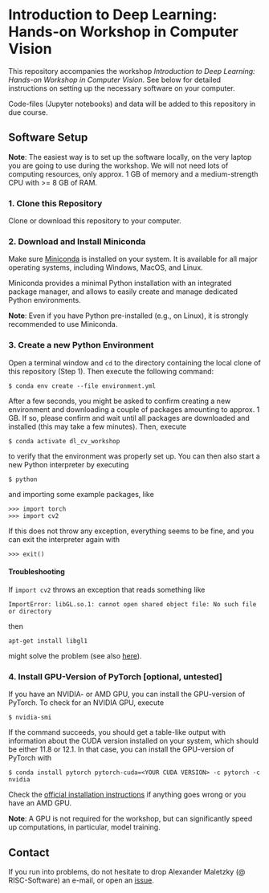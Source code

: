 # Introduction to Deep Learning: Hands-on Workshop in Computer Vision

This repository accompanies the workshop *Introduction to Deep Learning: Hands-on Workshop in Computer Vision*. See below for detailed instructions on setting up the necessary software on your computer.

Code-files (Jupyter notebooks) and data will be added to this repository in due course.

## Software Setup

**Note**: The easiest way is to set up the software locally, on the very laptop you are going to use during the workshop. We will not need lots of computing resources, only approx. 1 GB of memory and a medium-strength CPU with >= 8 GB of RAM.

### 1. Clone this Repository

Clone or download this repository to your computer.

### 2. Download and Install Miniconda

Make sure [Miniconda](https://docs.anaconda.com/free/miniconda/miniconda-install/) is installed on your system. It is available for all major operating systems, including Windows, MacOS, and Linux.

Miniconda provides a minimal Python installation with an integrated package manager, and allows to easily create and manage dedicated Python environments.

**Note**: Even if you have Python pre-installed (e.g., on Linux), it is strongly recommended to use Miniconda.

### 3. Create a new Python Environment

Open a terminal window and `cd` to the directory containing the local clone of this repository (Step 1). Then execute the following command:

```
$ conda env create --file environment.yml
```

After a few seconds, you might be asked to confirm creating a new environment and downloading a couple of packages amounting to approx. 1 GB. If so, please confirm and wait until all packages are downloaded and installed (this may take a few minutes). Then, execute

```
$ conda activate dl_cv_workshop
```

to verify that the environment was properly set up. You can then also start a new Python interpreter by executing

```
$ python
```

and importing some example packages, like

```
>>> import torch
>>> import cv2
```

If this does not throw any exception, everything seems to be fine, and you can exit the interpreter again with

```
>>> exit()
```

#### Troubleshooting

If `import cv2` throws an exception that reads something like

```
ImportError: libGL.so.1: cannot open shared object file: No such file or directory
```

then

```
apt-get install libgl1
```

might solve the problem (see also [here](https://stackoverflow.com/a/74501248)).

### 4. Install GPU-Version of PyTorch [optional, untested]

If you have an NVIDIA- or AMD GPU, you can install the GPU-version of PyTorch. To check for an NVIDIA GPU, execute

```
$ nvidia-smi
```

If the command succeeds, you should get a table-like output with information about the CUDA version installed on your system, which should be either 11.8 or 12.1. In that case, you can install the GPU-version of PyTorch with

```
$ conda install pytorch pytorch-cuda=<YOUR CUDA VERSION> -c pytorch -c nvidia
```

Check the [official installation instructions](https://pytorch.org/get-started/locally/) if anything goes wrong or you have an AMD GPU.

**Note**: A GPU is not required for the workshop, but can significantly speed up computations, in particular, model training.

## Contact

If you run into problems, do not hesitate to drop Alexander Maletzky (@ RISC-Software) an e-mail, or open an [issue](https://github.com/risc-mi/dl-cv-workshop/issues).